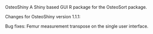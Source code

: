 OsteoShiny
A Shiny based GUI R package for the OsteoSort package.

Changes for OsteoShiny version 1.1.1:

Bug fixes:
Femur measurement transpose on the single user interface.
